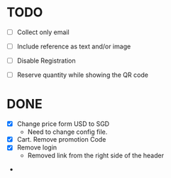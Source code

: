 # TODO

- [ ] Collect only email
- [ ] Include reference as text and/or image
- [ ] Disable Registration 
- [ ] Reserve quantity while showing the QR code 


# DONE
- [X] Change price form USD to SGD
  - Need to change config file.
- [X] Cart. Remove promotion Code
- [X] Remove login
  - Removed link from the right side of the header 
- 

